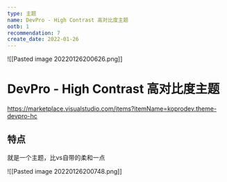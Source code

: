```yaml
---
type: 主题
name: DevPro - High Contrast 高对比度主题
ootb: 1
recommendation: 7
create_date: 2022-01-26
---
```


![[Pasted image 20220126200626.png]]

# DevPro - High Contrast 高对比度主题

https://marketplace.visualstudio.com/items?itemName=koprodev.theme-devpro-hc

## 特点

就是一个主题，比vs自带的柔和一点

![[Pasted image 20220126200748.png]]